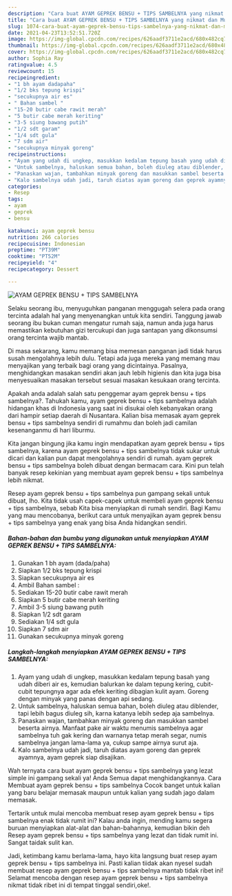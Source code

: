 ```yaml
---
description: "Cara buat AYAM GEPREK BENSU + TIPS SAMBELNYA yang nikmat dan Mudah Dibuat"
title: "Cara buat AYAM GEPREK BENSU + TIPS SAMBELNYA yang nikmat dan Mudah Dibuat"
slug: 1074-cara-buat-ayam-geprek-bensu-tips-sambelnya-yang-nikmat-dan-mudah-dibuat
date: 2021-04-23T13:52:51.720Z
image: https://img-global.cpcdn.com/recipes/626aadf3711e2acd/680x482cq70/ayam-geprek-bensu-tips-sambelnya-foto-resep-utama.jpg
thumbnail: https://img-global.cpcdn.com/recipes/626aadf3711e2acd/680x482cq70/ayam-geprek-bensu-tips-sambelnya-foto-resep-utama.jpg
cover: https://img-global.cpcdn.com/recipes/626aadf3711e2acd/680x482cq70/ayam-geprek-bensu-tips-sambelnya-foto-resep-utama.jpg
author: Sophia Ray
ratingvalue: 4.5
reviewcount: 15
recipeingredient:
- "1 bh ayam dadapaha"
- "1/2 bks tepung krispi"
- "secukupnya air es"
- " Bahan sambel "
- "15-20 butir cabe rawit merah"
- "5 butir cabe merah keriting"
- "3-5 siung bawang putih"
- "1/2 sdt garam"
- "1/4 sdt gula"
- "7 sdm air"
- "secukupnya minyak goreng"
recipeinstructions:
- "Ayam yang udah di ungkep, masukkan kedalam tepung basah yang udah diberi air es, kemudian balurkan ke dalam tepung kering, cubit-cubit tepungnya agar ada efek keriting dibagian kulit ayam. Goreng dengan minyak yang panas dengan api sedang."
- "Untuk sambelnya, haluskan semua bahan, boleh diuleg atau diblender, tapi lebih bagus diuleg sih, karna katanya lebih sedep aja sambelnya."
- "Panaskan wajan, tambahkan minyak goreng dan masukkan sambel beserta airnya. Manfaat pake air waktu menumis sambelnya agar sambelnya tuh gak kering dan warnanya tetap merah segar, numis sambelnya jangan lama-lama ya, cukup sampe airnya surut aja."
- "Kalo sambelnya udah jadi, taruh diatas ayam goreng dan geprek ayamnya, ayam geprek siap disajikan."
categories:
- Resep
tags:
- ayam
- geprek
- bensu

katakunci: ayam geprek bensu 
nutrition: 266 calories
recipecuisine: Indonesian
preptime: "PT39M"
cooktime: "PT52M"
recipeyield: "4"
recipecategory: Dessert

---
```



![AYAM GEPREK BENSU + TIPS SAMBELNYA](https://img-global.cpcdn.com/recipes/626aadf3711e2acd/680x482cq70/ayam-geprek-bensu-tips-sambelnya-foto-resep-utama.jpg)

Selaku seorang ibu, menyuguhkan panganan menggugah selera pada orang tercinta adalah hal yang menyenangkan untuk kita sendiri. Tanggung jawab seorang ibu bukan cuman mengatur rumah saja, namun anda juga harus memastikan kebutuhan gizi tercukupi dan juga santapan yang dikonsumsi orang tercinta wajib mantab.

Di masa  sekarang, kamu memang bisa memesan panganan jadi tidak harus susah mengolahnya lebih dulu. Tetapi ada juga mereka yang memang mau menyajikan yang terbaik bagi orang yang dicintainya. Pasalnya, menghidangkan masakan sendiri akan jauh lebih higienis dan kita juga bisa menyesuaikan masakan tersebut sesuai masakan kesukaan orang tercinta. 



Apakah anda adalah salah satu penggemar ayam geprek bensu + tips sambelnya?. Tahukah kamu, ayam geprek bensu + tips sambelnya adalah hidangan khas di Indonesia yang saat ini disukai oleh kebanyakan orang dari hampir setiap daerah di Nusantara. Kalian bisa memasak ayam geprek bensu + tips sambelnya sendiri di rumahmu dan boleh jadi camilan kesenanganmu di hari liburmu.

Kita jangan bingung jika kamu ingin mendapatkan ayam geprek bensu + tips sambelnya, karena ayam geprek bensu + tips sambelnya tidak sukar untuk dicari dan kalian pun dapat mengolahnya sendiri di rumah. ayam geprek bensu + tips sambelnya boleh dibuat dengan bermacam cara. Kini pun telah banyak resep kekinian yang membuat ayam geprek bensu + tips sambelnya lebih nikmat.

Resep ayam geprek bensu + tips sambelnya pun gampang sekali untuk dibuat, lho. Kita tidak usah capek-capek untuk membeli ayam geprek bensu + tips sambelnya, sebab Kita bisa menyiapkan di rumah sendiri. Bagi Kamu yang mau mencobanya, berikut cara untuk menyajikan ayam geprek bensu + tips sambelnya yang enak yang bisa Anda hidangkan sendiri.

<!--inarticleads1-->

##### Bahan-bahan dan bumbu yang digunakan untuk menyiapkan AYAM GEPREK BENSU + TIPS SAMBELNYA:

1. Gunakan 1 bh ayam (dada/paha)
1. Siapkan 1/2 bks tepung krispi
1. Siapkan secukupnya air es
1. Ambil  Bahan sambel :
1. Sediakan 15-20 butir cabe rawit merah
1. Siapkan 5 butir cabe merah keriting
1. Ambil 3-5 siung bawang putih
1. Siapkan 1/2 sdt garam
1. Sediakan 1/4 sdt gula
1. Siapkan 7 sdm air
1. Gunakan secukupnya minyak goreng




<!--inarticleads2-->

##### Langkah-langkah menyiapkan AYAM GEPREK BENSU + TIPS SAMBELNYA:

1. Ayam yang udah di ungkep, masukkan kedalam tepung basah yang udah diberi air es, kemudian balurkan ke dalam tepung kering, cubit-cubit tepungnya agar ada efek keriting dibagian kulit ayam. Goreng dengan minyak yang panas dengan api sedang.
1. Untuk sambelnya, haluskan semua bahan, boleh diuleg atau diblender, tapi lebih bagus diuleg sih, karna katanya lebih sedep aja sambelnya.
1. Panaskan wajan, tambahkan minyak goreng dan masukkan sambel beserta airnya. Manfaat pake air waktu menumis sambelnya agar sambelnya tuh gak kering dan warnanya tetap merah segar, numis sambelnya jangan lama-lama ya, cukup sampe airnya surut aja.
1. Kalo sambelnya udah jadi, taruh diatas ayam goreng dan geprek ayamnya, ayam geprek siap disajikan.




Wah ternyata cara buat ayam geprek bensu + tips sambelnya yang lezat simple ini gampang sekali ya! Anda Semua dapat menghidangkannya. Cara Membuat ayam geprek bensu + tips sambelnya Cocok banget untuk kalian yang baru belajar memasak maupun untuk kalian yang sudah jago dalam memasak.

Tertarik untuk mulai mencoba membuat resep ayam geprek bensu + tips sambelnya enak tidak rumit ini? Kalau anda ingin, mending kamu segera buruan menyiapkan alat-alat dan bahan-bahannya, kemudian bikin deh Resep ayam geprek bensu + tips sambelnya yang lezat dan tidak rumit ini. Sangat taidak sulit kan. 

Jadi, ketimbang kamu berlama-lama, hayo kita langsung buat resep ayam geprek bensu + tips sambelnya ini. Pasti kalian tiidak akan nyesel sudah membuat resep ayam geprek bensu + tips sambelnya mantab tidak ribet ini! Selamat mencoba dengan resep ayam geprek bensu + tips sambelnya nikmat tidak ribet ini di tempat tinggal sendiri,oke!.

